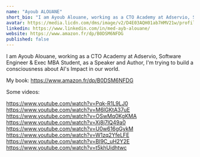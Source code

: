 ```yaml
---
name: "Ayoub ALOUANE"
short_bio: "I am Ayoub Alouane, working as a CTO Academy at Adservio, Software Engineer & Exec MBA Student, as a Speaker and Author, I'm trying to build a consciousness about AI's Impact in our world."
avatar: https://media.licdn.com/dms/image/v2/D4E03AQH01ab7HMV21w/profile-displayphoto-shrink_800_800/profile-displayphoto-shrink_800_800/0/1730210791385?e=1744848000&v=beta&t=XuQJSIy6ZZJpWUWiW_1Ae5KkMndXXG8D0sYzkdCtfs4
linkedin: https://www.linkedin.com/in/med-ayb-alouane/
website: https://www.amazon.fr/dp/B0DSM6NFDG
published: false
---
```


I am Ayoub Alouane, working as a CTO Academy at Adservio, Software Engineer & Exec MBA Student, as a Speaker and Author, I'm trying to build a consciousness about AI's Impact in our world.

My book: https://www.amazon.fr/dp/B0DSM6NFDG

Some videos: 

https://www.youtube.com/watch?v=Pqk-R1L9LJ0
https://www.youtube.com/watch?v=M6lGKtA37uE
https://www.youtube.com/watch?v=OSwMq0KgKMA
https://www.youtube.com/watch?v=Xj8j7lQ49a0
https://www.youtube.com/watch?v=U0w616gGykM
https://www.youtube.com/watch?v=W1zq2YfeLFE
https://www.youtube.com/watch?v=BI9C_uH2Y2E
https://www.youtube.com/watch?v=t5khUidhtwc
